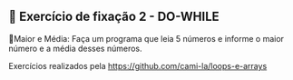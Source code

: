 ## 📝 Exercício de fixação 2 - DO-WHILE

🔸Maior e Média: Faça um programa que leia 5 números e informe o maior número e a média desses números.

Exercícios realizados pela https://github.com/cami-la/loops-e-arrays
